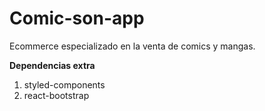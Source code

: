 # Comic-son-app

Ecommerce especializado en la venta de comics y mangas.

**Dependencias extra**

1. styled-components
2. react-bootstrap
